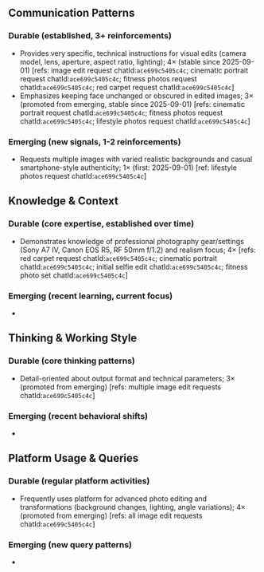 ## Communication Patterns
### Durable (established, 3+ reinforcements)
- Provides very specific, technical instructions for visual edits (camera model, lens, aperture, aspect ratio, lighting); 4× (stable since 2025-09-01) [refs: image edit request chatId:`ace699c5405c4c`; cinematic portrait request chatId:`ace699c5405c4c`; fitness photos request chatId:`ace699c5405c4c`; red carpet request chatId:`ace699c5405c4c`]
- Emphasizes keeping face unchanged or obscured in edited images; 3× (promoted from emerging, stable since 2025-09-01) [refs: cinematic portrait request chatId:`ace699c5405c4c`; fitness photos request chatId:`ace699c5405c4c`; lifestyle photos request chatId:`ace699c5405c4c`]

### Emerging (new signals, 1-2 reinforcements)
- Requests multiple images with varied realistic backgrounds and casual smartphone-style authenticity; 1× (first: 2025-09-01) [ref: lifestyle photos request chatId:`ace699c5405c4c`]

## Knowledge & Context
### Durable (core expertise, established over time)
- Demonstrates knowledge of professional photography gear/settings (Sony A7 IV, Canon EOS R5, RF 50mm f/1.2) and realism focus; 4× [refs: red carpet request chatId:`ace699c5405c4c`; cinematic portrait chatId:`ace699c5405c4c`; initial selfie edit chatId:`ace699c5405c4c`; fitness photo set chatId:`ace699c5405c4c`]

### Emerging (recent learning, current focus)
- 

## Thinking & Working Style
### Durable (core thinking patterns)
- Detail-oriented about output format and technical parameters; 3× (promoted from emerging) [refs: multiple image edit requests chatId:`ace699c5405c4c`]

### Emerging (recent behavioral shifts)
- 

## Platform Usage & Queries
### Durable (regular platform activities)
- Frequently uses platform for advanced photo editing and transformations (background changes, lighting, angle variations); 4× (promoted from emerging) [refs: all image edit requests chatId:`ace699c5405c4c`]

### Emerging (new query patterns)
- 